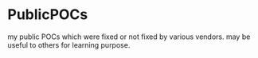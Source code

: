 # PublicPOCs
my public POCs which were fixed or not fixed by various vendors. may be useful to others for learning purpose.
